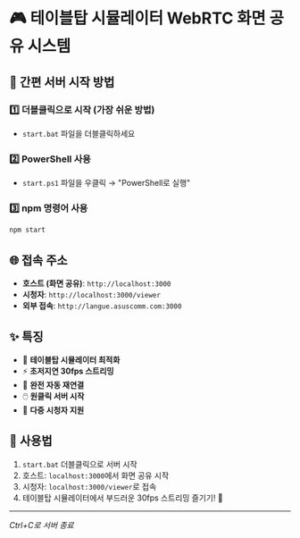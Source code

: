 # 🎮 테이블탑 시뮬레이터 WebRTC 화면 공유 시스템

## 🚀 간편 서버 시작 방법

### 1️⃣ **더블클릭으로 시작** (가장 쉬운 방법)
- `start.bat` 파일을 더블클릭하세요

### 2️⃣ **PowerShell 사용**
- `start.ps1` 파일을 우클릭 → "PowerShell로 실행"

### 3️⃣ **npm 명령어 사용**
```bash
npm start
```

## 🌐 접속 주소

- **호스트 (화면 공유)**: `http://localhost:3000`
- **시청자**: `http://localhost:3000/viewer`
- **외부 접속**: `http://langue.asuscomm.com:3000`

## ✨ 특징

- 🎯 **테이블탑 시뮬레이터 최적화**
- ⚡ **초저지연 30fps 스트리밍**
- 🔄 **완전 자동 재연결**
- 🖱️ **원클릭 서버 시작**
- 📱 **다중 시청자 지원**

## 📝 사용법

1. `start.bat` 더블클릭으로 서버 시작
2. 호스트: `localhost:3000`에서 화면 공유 시작
3. 시청자: `localhost:3000/viewer`로 접속
4. 테이블탑 시뮬레이터에서 부드러운 30fps 스트리밍 즐기기! 🎲

---

*Ctrl+C로 서버 종료* 